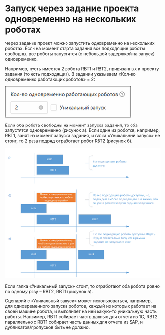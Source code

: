 # Запуск через задание проекта одновременно на нескольких роботах

Через задание проект можно запустить одновременно на нескольких роботах. Если на момент старта задания все подходящие роботы свободны, все роботы запустятся (с небольшой задержкой на запуск) одновременно.

Например, пусть имеется 2 робота RBT1 и RBT2, привязанных к проекту задания (то есть подходящих). В задании указываем «Кол-во одновременно работающих роботов» = 2:

![](../../../orchestrator-new/resources/orchestrator-user/tasks/tasks-multiple-robots-1.PNG)

Если оба робота свободны на момент запуска задания, то оба запустятся одновременно (рисунок a). 
Если один из роботов, например, RBT1, занят на момент запуска задания, и галка «Уникальный запуск» не стоит, то 2 раза подряд отработает робот RBT2 (рисунок б). 

![](../../../orchestrator-new/resources/orchestrator-user/tasks/tasks-multiple-robots-2.PNG)

Если галка «Уникальный запуск» стоит, то отработают оба робота ровно по одному разу – RBT2, RBT1 (рисунок в).

Сценарий с «Уникальный запуск» может использоваться, например, для одновременного запуска роботов, каждый из которых работает на своей машине робота, и выполняет на ней какую-то уникальную часть работы. 
Например, RBT1 собирает часть данных для отчета из 1С, RBT2 параллельно с RBT1 собирает часть данных для отчета из SAP, и дубликатов/пропусков быть не должно.

